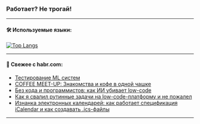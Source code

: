 ### Работает? Не трогай!

---
<!--
#### 🛠️ Technical stack:

![Java](https://img.shields.io/badge/Java-informational?logo=Oracle&style=flat&logoColor=white&color=FF4500)
![Kotlin](https://img.shields.io/badge/Kotlin-informational?logo=Kotlin&style=flat&logoColor=white&color=774D97)
![TS](https://img.shields.io/badge/TypeScript-informational?logo=typeScript&style=flat&logoColor=black&color=017acc)
![Python](https://img.shields.io/badge/Python-informational?logo=Python&style=flat&logoColor=black&color=ffdd54) <br>
![Spring](https://img.shields.io/badge/Spring-informational?logo=Spring&style=flat&logoColor=white&color=6DB33F) 
![SpringBoot](https://img.shields.io/badge/SpringBoot-informational?logo=SpringBoot&style=flat&logoColor=white&color=6DB33F)
![Nest](https://img.shields.io/badge/NestJS-informational?logo=NestJS&style=flat&logoColor=white&color=E0234E) 
![NodeJS](https://img.shields.io/badge/NodeJS-informational?logo=node.js&style=flat&logoColor=white&color=70A760)<br>
![PostgreSQL](https://img.shields.io/badge/PostgreSQL-informational?logo=PostgreSQL&style=flat&logoColor=white&color=DAA520)
![MongoDB](https://img.shields.io/badge/MongoDB-informational?logo=MongoDB&style=flat&logoColor=white&color=870000)
![Apache](https://img.shields.io/badge/Apache-informational?logo=apache&style=flat&logoColor=white&color=f74e28)

___ 
-->

#### 🛠️ Используемые языки:

[![Top Langs](https://github-readme-stats-u2qms2cxw-advtsettinggmailcoms-projects.vercel.app/api/top-langs/?username=zloylis&langs_count=10&hide_title=true&title_color=e6edf3&size_weight=0.5&count_weight=0.5&layout=compact&hide_progress=true&hide_border=true&theme=dracula)](https://github.com/zloylis)

<!---


####  :octocat:&nbsp;&nbsp; Статистика:

![GitHub stats](https://github-readme-stats-u2qms2cxw-advtsettinggmailcoms-projects.vercel.app/api?username=zloylis&show_icons=true&hide_border=true&theme=dracula&title_color=e6edf3&include_all_commits=true&count_private=true&hide_rank=false&hide_title=true&rank_icon=github)
-->
---

#### 💬 Свежее с habr.com:

<!-- BLOG-POST-LIST:START -->
- [Тестирование ML систем](https://habr.com/ru/articles/840416/?utm_source=habrahabr&utm_medium=rss&utm_campaign=840416)
- [COFFEE MEET-UP: Знакомства и кофе в одной чашке](https://habr.com/ru/companies/samsung/articles/839952/?utm_source=habrahabr&utm_medium=rss&utm_campaign=839952)
- [Без кода и программистов: как ИИ убивает low-code](https://habr.com/ru/companies/lanit/articles/837224/?utm_source=habrahabr&utm_medium=rss&utm_campaign=837224)
- [Как я свалил рутинные задачи на low-code-платформу и не пожалел](https://habr.com/ru/articles/840384/?utm_source=habrahabr&utm_medium=rss&utm_campaign=840384)
- [Изнанка электронных календарей: как работает спецификация iCalendar и как создавать .ics-файлы](https://habr.com/ru/companies/ru_mts/articles/837964/?utm_source=habrahabr&utm_medium=rss&utm_campaign=837964)
<!-- BLOG-POST-LIST:END -->

---
